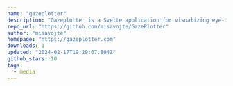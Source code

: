```yaml
---
name: "gazeplotter"
description: "Gazeplotter is a Svelte application for visualizing eye-tracking data."
repo_url: "https://github.com/misavojte/GazePlotter"
author: "misavojte"
homepage: "https://gazeplotter.com"
downloads: 1
updated: "2024-02-17T19:29:07.804Z"
github_stars: 10
tags: 
  - media
---
```

